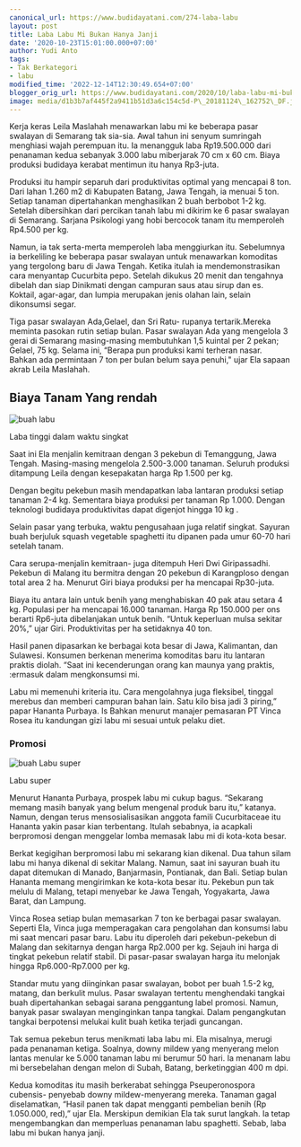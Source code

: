 ```yaml
---
canonical_url: https://www.budidayatani.com/274-laba-labu
layout: post
title: Laba Labu Mi Bukan Hanya Janji
date: '2020-10-23T15:01:00.000+07:00'
author: Yudi Anto
tags:
- Tak Berkategori
- labu
modified_time: '2022-12-14T12:30:49.654+07:00'
blogger_orig_url: https://www.budidayatani.com/2020/10/laba-labu-mi-bukan-hanya-janji.html
image: media/d1b3b7af445f2a9411b51d3a6c154c5d-P\_20181124\_162752\_DF.jpg
---
```

Kerja keras Leila Maslahah menawarkan labu mi ke beberapa pasar swalayan di Semarang tak sia-sia. Awal tahun ini senyum sumringah menghiasi wajah perempuan itu. Ia menangguk laba Rp19.500.000 dari penanaman kedua sebanyak 3.000 labu miberjarak 70 cm x 60 cm. Biaya produksi budidaya kerabat mentimun itu hanya Rp3-juta.

 Produksi itu hampir separuh dari produktivitas optimal yang mencapai 8 ton. Dari lahan 1.260 m2 di Kabupaten Batang, Jawa Tengah, ia menuai 5 ton. Setiap tanaman dipertahankan menghasilkan 2 buah berbobot 1-2 kg. Setelah dibersihkan dari percikan tanah labu mi dikirim ke 6 pasar swalayan di Semarang. Sarjana Psikologi yang hobi bercocok tanam itu memperoleh Rp4.500 per kg.

 Namun, ia tak serta-merta memperoleh laba menggiurkan itu. Sebelumnya ia berkeliling ke beberapa pasar swalayan untuk menawarkan komoditas yang tergolong baru di Jawa Tengah. Ketika itulah ia mendemonstrasikan cara menyantap Cucurbita pepo. Setelah dikukus 20 menit dan tengahnya dibelah dan siap Dinikmati dengan campuran saus atau sirup dan es. Koktail, agar-agar, dan lumpia merupakan jenis olahan lain, selain dikonsumsi segar.

 Tiga pasar swalayan Ada,Gelael, dan Sri Ratu- rupanya tertarik.Mereka meminta pasokan rutin setiap bulan. Pasar swalayan Ada yang mengelola 3 gerai di Semarang masing-masing membutuhkan 1,5 kuintal per 2 pekan; Gelael, 75 kg. Selama ini, “Berapa pun produksi kami terheran nasar. Bahkan ada permintaan 7 ton per bulan belum saya penuhi," ujar Ela sapaan akrab Leila Maslahah.

 ## Biaya Tanam Yang rendah

 ![buah labu](https://blogger.googleusercontent.com/img/b/R29vZ2xl/AVvXsEhA-3k4CWrpITtkVPFtcgaB5A6i8GXCzybqqSgkObpEr44Zz-e037KcGz0PMxiPLxjgm5tjdkXrM5jeoN4par-LBqEwblg_9qNHks_X53lq_jG-yOg8Y-cXAiLPAP96NjaWtHH-RU7MNg4N/s0/P_20181124_162752_DF.jpg "labu mi") 

Laba tinggi dalam waktu singkat

Saat ini Ela menjalin kemitraan dengan 3 pekebun di Temanggung, Jawa Tengah. Masing-masing mengelola 2.500-3.000 tanaman. Seluruh produksi ditampung Leila dengan kesepakatan harga Rp 1.500 per kg.

 Dengan begitu pekebun masih mendapatkan laba lantaran produksi setiap tanaman 2-4 kg. Sementara biaya produksi per tanaman Rp 1.000. Dengan teknologi budidaya produktivitas dapat digenjot hingga 10 kg .

 Selain pasar yang terbuka, waktu pengusahaan juga relatif singkat. Sayuran buah berjuluk squash vegetable spaghetti itu dipanen pada umur 60-70 hari setelah tanam.

 Cara serupa-menjalin kemitraan- juga ditempuh Heri Dwi Giripassadhi. Pekebun di Malang itu bermitra dengan 20 pekebun di Karangploso dengan total area 2 ha. Menurut Giri biaya produksi per ha mencapai Rp30-juta.

 Biaya itu antara lain untuk benih yang menghabiskan 40 pak atau setara 4 kg. Populasi per ha mencapai 16.000 tanaman. Harga Rp 150.000 per ons berarti Rp6-juta dibelanjakan untuk benih. “Untuk keperluan mulsa sekitar 20%,” ujar Giri. Produktivitas per ha setidaknya 40 ton.

 Hasil panen dipasarkan ke berbagai kota besar di Jawa, Kalimantan, dan Sulawesi. Konsumen berkenan menerima komoditas baru itu lantaran praktis diolah. “Saat ini kecenderungan orang kan maunya yang praktis, :ermasuk dalam mengkonsumsi mi.

 Labu mi memenuhi kriteria itu. Cara mengolahnya juga fleksibel, tinggal merebus dan memberi campuran bahan lain. Satu kilo bisa jadi 3 piring,” papar Hananta Purbaya. Is Bahkan menurut manajer pemasaran PT Vinca Rosea itu kandungan gizi labu mi sesuai untuk pelaku diet.

 ### Promosi

 ![buah Labu super](https://blogger.googleusercontent.com/img/b/R29vZ2xl/AVvXsEjcZ4ko-A9nTxeaW8rTkc30mAJu0eLe9b1wKV3Avx0Wsr9EDURmCYFt_-SXLWimxZYteNk64kBTh-vlTFS1G1tM0w2KMb1kP71czNtyhq_-x8ST28lYqmq4AEDByCJZ4oVn_pSW173F7E8Z/s640/labu-mi.jpg "bisnis labu") 

Labu super

Menurut Hananta Purbaya, prospek labu mi cukup bagus. “Sekarang memang masih banyak yang belum mengenal produk baru itu,” katanya. Namun, dengan terus mensosialisasikan anggota famili Cucurbitaceae itu Hananta yakin pasar kian terbentang. Itulah sebabnya, ia acapkali berpromosi dengan menggelar lomba memasak labu mi di kota-kota besar.

 Berkat kegigihan berpromosi labu mi sekarang kian dikenal. Dua tahun silam labu mi hanya dikenal di sekitar Malang. Namun, saat ini sayuran buah itu dapat ditemukan di Manado, Banjarmasin, Pontianak, dan Bali. Setiap bulan Hananta memang mengirimkan ke kota-kota besar itu. Pekebun pun tak melulu di Malang, tetapi menyebar ke Jawa Tengah, Yogyakarta, Jawa Barat, dan Lampung.

 Vinca Rosea setiap bulan memasarkan 7 ton ke berbagai pasar swalayan. Seperti Ela, Vinca juga memperagakan cara pengolahan dan konsumsi labu mi saat mencari pasar baru. Labu itu diperoleh dari pekebun-pekebun di Malang dan sekitarnya dengan harga Rp2.000 per kg. Sejauh ini harga di tingkat pekebun relatif stabil. Di pasar-pasar swalayan harga itu melonjak hingga Rp6.000-Rp7.000 per kg.

 Standar mutu yang diinginkan pasar swalayan, bobot per buah 1.5-2 kg, matang, dan berkulit mulus. Pasar swalayan tertentu menghendaki tangkai buah dipertahankan sebagai sarana penggantung label promosi. Namun, banyak pasar swalayan menginginkan tanpa tangkai. Dalam pengangkutan tangkai berpotensi melukai kulit buah ketika terjadi guncangan.

 Tak semua pekebun terus menikmati laba labu mi. Ela misalnya, merugi pada penanaman ketiga. Soalnya, downy mildew yang menyerang melon lantas menular ke 5.000 tanaman labu mi berumur 50 hari. Ia menanam labu mi bersebelahan dengan melon di Subah, Batang, berketinggian 400 m dpi.

 Kedua komoditas itu masih berkerabat sehingga Pseuperonospora cubensis- penyebab downy mildew-menyerang mereka. Tanaman gagal diselamatkan, “Hasil panen tak dapat mengganti pembelian benih (Rp 1.050.000, red),” ujar Ela. Merskipun demikian Ela tak surut langkah. Ia tetap mengembangkan dan memperluas penanaman labu spaghetti. Sebab, laba labu mi bukan hanya janji.


